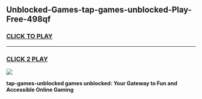 
## Unblocked-Games-tap-games-unblocked-Play-Free-498qf
<h3>
<a href="https://premium76.site?title=tap-games-unblocked&ref=18A">CLICK TO PLAY</a></h3>
<hr>

<h3>
<a href="https://premium76.site?title=tap-games-unblocked&ref=18A">CLICK 2 PLAY</a>
  
</h3>

<a href="https://premium76.site?title=tap-games-unblocked&ref=18A"><img src="https://clearcache.store/games.png"></a>


**tap-games-unblocked games unblocked: Your Gateway to Fun and Accessible Online Gaming**
